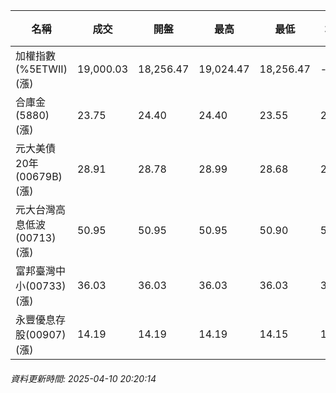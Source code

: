 | 名稱 | 成交 | 開盤 | 最高 | 最低 | 均價 | 成交金額(億) | 昨收 | 漲跌幅 | 漲跌 | 總量 | 昨量 | 振幅 |
| -------- | -------- | -------- | -------- |-------- | -------- | -------- |-------- |-------- |-------- | -------- | -------- |-------- |
|加權指數(%5ETWII) (漲)|19,000.03|18,256.47|19,024.47|18,256.47|-|1,978.57|17,391.76|9.25%|1608.27|5,285,878|0|4.42%|
|合庫金(5880) (漲)|23.75|24.40|24.40|23.55|23.97|4.63|22.25|6.74%|1.50|19,294|24,382|3.82%|
|元大美債20年(00679B) (漲)|28.91|28.78|28.99|28.68|28.85|26.29|28.10|2.88%|0.81|91,109|392,075|1.10%|
|元大台灣高息低波(00713) (漲)|50.95|50.95|50.95|50.90|50.95|15.83|46.36|9.90%|4.59|31,078|47,790|0.11%|
|富邦臺灣中小(00733) (漲)|36.03|36.03|36.03|36.03|36.03|0.249|32.76|9.98%|3.27|692|6,275|0.00%|
|永豐優息存股(00907) (漲)|14.19|14.19|14.19|14.15|14.19|1.34|12.90|10.00%|1.29|9,461|5,163|0.31%|
###### 資料更新時間: 2025-04-10 20:20:14